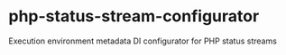 # php-status-stream-configurator
Execution environment metadata DI configurator for PHP status streams
